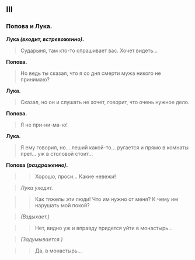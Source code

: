
## III
### Попова и Лука.

**Лука *(входит, встревоженно)*.**
> Сударыня, там кто-то спрашивает вас. Хочет видеть...

**Попова.**
> Но ведь ты сказал, что я со дня смерти мужа никого не принимаю?

**Лука.**
> Сказал, но он и слушать не хочет, говорит, что очень нужное дело.

**Попова.**
> Я не при-ни-ма-ю!

**Лука.**
> Я ему говорил, но... леший какой-то... ругается и прямо в комнаты прет... уж в столовой стоит...

**Попова *(раздраженно)*.**
>
>> Хорошо, проси... Какие невежи!

> *Лука уходит.*

>> Как тяжелы эти люди! Что им нужно от меня? К чему им нарушать мой покой?

> *(Вздыхает.)*

>> Нет, видно уж и вправду придется уйти в монастырь...

> *(Задумывается.)*

>> Да, в монастырь...

